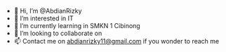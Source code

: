 - 👋 Hi, I’m @AbdianRizky
- 👀 I’m interested in IT
- 🌱 I’m currently learning in SMKN 1 Cibinong 
- 💞️ I’m looking to collaborate on 
- 📫 Contact me on abdianrizky11@gmail.com if you wonder to reach me

<!---
AbdianRizky/AbdianRizky is a ✨ special ✨ repository because its `README.md` (this file) appears on your GitHub profile.
You can click the Preview link to take a look at your changes.
--->
